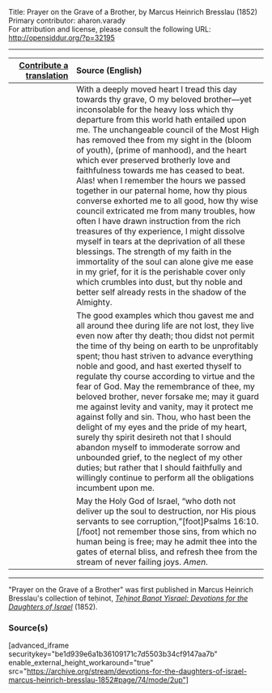 <html>
<head></head>
<body>
Title: Prayer on the Grave of a Brother, by Marcus Heinrich Bresslau (1852)<br />
Primary contributor: aharon.varady<br />
For attribution and license, please consult the following URL: <a href="http://opensiddur.org/?p=32195">http://opensiddur.org/?p=32195</a>
<p />
<hr />

<table style="margin-left: auto;margin-right: auto;" class="draggable">
<thead><tr><th id="x" style="text-align: right;"><a href="/contributing/upload/">Contribute a translation</a></th><th style="text-align: left;">Source (English)</th></tr></thead>
<tbody>
<tr><td style="vertical-align:top;" width="25%">
<div class="liturgy"><span lang="he">

</span></div></td>
 
<td style="vertical-align:top;">
<div class="english">
With a deeply moved heart I tread this day towards thy grave, O my beloved brother—yet inconsolable for the heavy loss which thy departure from this world hath entailed upon me. The unchangeable council of the Most High has removed thee from my sight in the (bloom of youth), (prime of manhood), and the heart which ever preserved brotherly love and faithfulness towards me has ceased to beat. Alas! when I remember the hours we passed together in our paternal home, how thy pious converse exhorted me to all good, how thy wise council extricated me from many troubles, how often I have drawn instruction from the rich treasures of thy experience, I might dissolve myself in tears at the deprivation of all these blessings. The strength of my faith in the immortality of the soul can alone give me ease in my grief, for it is the perishable cover only which crumbles into dust, but thy noble and better self already rests in the shadow of the Almighty. 
</div></td></tr>


<tr><td style="vertical-align:top;">
<div class="liturgy"><span lang="he">

</span></div></td>
 
<td style="vertical-align:top;">
<div class="english">
The good examples which thou gavest me and all around thee during life are not lost, they live even now after thy death; thou didst not permit the time of thy being on earth to be unprofitably spent; thou hast striven to advance everything noble and good, and hast exerted thyself to regulate thy course according to virtue and the fear of God. May the remembrance of thee, my beloved brother, never forsake me; may it guard me against levity and vanity, may it protect me against folly and sin. Thou, who hast been the delight of my eyes and the pride of my heart, surely thy spirit desireth not that I should abandon myself to immoderate sorrow and unbounded grief, to the neglect of my other duties; but rather that I should faithfully and willingly continue to perform all the obligations incumbent upon me. 
</div></td></tr>


<tr><td style="vertical-align:top;">
<div class="liturgy"><span lang="he">

</span></div></td>
 
<td style="vertical-align:top;">
<div class="english">
May the Holy God of Israel, “who doth not deliver up the soul to destruction, nor His pious servants to see corruption,”[foot]Psalms 16:10.[/foot] not remember those sins, from which no human being is free; may he admit thee into the gates of eternal bliss, and refresh thee from the stream of never failing joys. <em>Amen</em>. 
</div></td></tr>
</tbody></table>

<hr />

"Prayer on the Grave of a Brother" was first published in Marcus Heinrich Bresslau's collection of teḥinot, <em><a href="https://opensiddur.org/compilations/sifrei-tehinot/devotions-for-the-daughters-of-israel-by-marcus-heinrich-bresslau-1852/">Teḥinot Banot Yisrael: Devotions for the Daughters of Israel</a></em> (1852).

<h3>Source(s)</h3>

[advanced_iframe securitykey="be1d939e6a1b36109171c7d5503b34cf9147aa7b" enable_external_height_workaround="true" src="https://archive.org/stream/devotions-for-the-daughters-of-israel-marcus-heinrich-bresslau-1852#page/74/mode/2up"]

&nbsp;
</body>
</html>